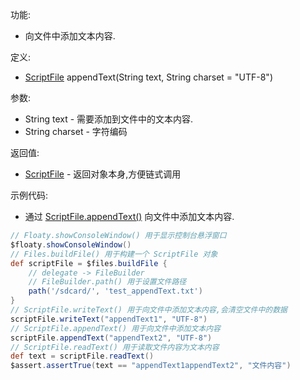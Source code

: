 功能:

+ 向文件中添加文本内容.

定义:

+ [ScriptFile](/API/File/ScriptFile/README.md) appendText(String text, String charset = "UTF-8")

参数:

+ String text - 需要添加到文件中的文本内容.
+ String charset - 字符编码

返回值:

+ [ScriptFile](/API/File/ScriptFile/README.md) - 返回对象本身,方便链式调用

示例代码:

+ 通过 [ScriptFile.appendText()](/API/File/ScriptFile/README.md?id=appendText) 向文件中添加文本内容.

```groovy
// Floaty.showConsoleWindow() 用于显示控制台悬浮窗口
$floaty.showConsoleWindow()
// Files.buildFile() 用于构建一个 ScriptFile 对象
def scriptFile = $files.buildFile {
    // delegate -> FileBuilder
    // FileBuilder.path() 用于设置文件路径
    path('/sdcard/', 'test_appendText.txt')
}
// ScriptFile.writeText() 用于向文件中添加文本内容,会清空文件中的数据
scriptFile.writeText("appendText1", "UTF-8")
// ScriptFile.appendText() 用于向文件中添加文本内容
scriptFile.appendText("appendText2", "UTF-8")
// ScriptFile.readText() 用于读取文件内容为文本内容
def text = scriptFile.readText()
$assert.assertTrue(text == "appendText1appendText2", "文件内容")
```